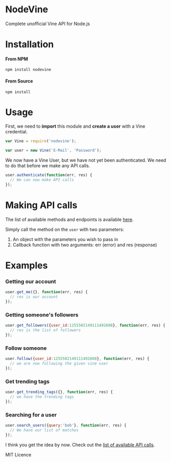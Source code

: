# NodeVine
Complete unofficial Vine API for Node.js

# Installation

#### From NPM

`npm install nodevine`

#### From Source

`npm install`

# Usage

First, we need to **import** this module and **create a user** with a Vine credential.

```js
var Vine = require('nodevine');

var user = new Vine('E-Mail', 'Password');
```

We now have a Vine User, but we have not yet been authenticated. We need to do that before we make any API calls.

```js
user.authenticate(function(err, res) {
  // We can now make API calls
});
```

# Making API calls

The list of available methods and endpoints is available [here](https://github.com/hmate9/NodeVine/blob/master/settings.js).

Simply call the method on the `user` with two parameters:

1. An object with the parameters you wish to pass in
2. Callback function with two arguments: err (error) and res (response)

# Examples

### Getting our account

```js
user.get_me({}, function(err, res) {
  // res is our account
});
```

### Getting someone's followers

```js
user.get_followers({user_id:1255502149111492608}, function(err, res) {
  // res is the list of followers
});
```

### Follow someone

```js
user.follow({user_id:1255502149111492608}, function(err, res) {
  // we are now following the given vine user
});
```

### Get trending tags

```js
user.get_trending_tags({}, function(err, res) {
  // we have the trending tags
});
```

### Searching for a user

```js
user.search_users({query:'bob'}, function(err, res) {
  // We have our list of matches
});
```

I think you get the idea by now. Check out the [list of available API calls](https://github.com/hmate9/NodeVine/blob/master/settings.js).

MIT Licence
